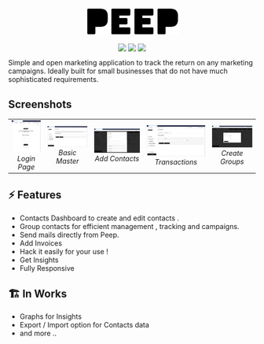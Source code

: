 <p align="center">
<img align="center" src="./assets/peep-logo.PNG">
   <br><br>
<img align="center" src="https://img.shields.io/badge/WORK%20-IN%20PROGRESS-yellow.svg"/>
<img align="center" src="https://img.shields.io/badge/License-MIT%20v3-blue.svg"/>
<img align="center" src="https://img.shields.io/badge/Python-3-lightgrey.svg" /> 
<br>
</p>
Simple and open marketing application to track the return on any marketing campaigns. Ideally built for small businesses that do not have much sophisticated requirements.

## Screenshots

<table>
  <tr>
    <td align="center">
      <a href="./assets/1.PNG" target="_blank" title="Login Page">
        <img src="./assets/1.PNG" alt="Login Page">
      </a>
      <br />
      <em>Login Page</em>
    </td>
    <td align="center">
      <a href="./assets/2.PNG" target="_blank" title="Basic Master">
        <img src="./assets/2.PNG" alt="Basic Master">
      </a>
      <br />
      <em>Basic Master</em>
    </td>
    <td align="center">
      <a href="./assets/3.PNG" target="_blank" title="Add Contacts">
        <img src="./assets/3.PNG" alt="Add Contacts">
      </a>
      <br />
      <em>Add Contacts</em>
    </td>
    <td align="center">
      <a href="./assets/4.PNG" target="_blank" title="Transactions">
        <img src="./assets/4.PNG" alt="Transactions">
      </a>
      <br />
      <em>Transactions</em>
    </td>
    <td align="center">
      <a href="./assets/5.PNG" target="_blank" title="Create Groups">
        <img src="./assets/5.PNG" alt="Create Groups">
      </a>
      <br />
      <em>Create Groups</em>
    </td>
  </tr>
</table>

## ⚡ Features

 * Contacts Dashboard to create and edit contacts . 
 * Group contacts for efficient management , tracking and campaigns.
 * Send mails directly from Peep.
 * Add Invoices
 * Hack it easily for your use !
 * Get Insights 
 * Fully Responsive

## 🏗 In Works

 * Graphs for Insights 
 * Export / Import option for Contacts data
 * and more ..

